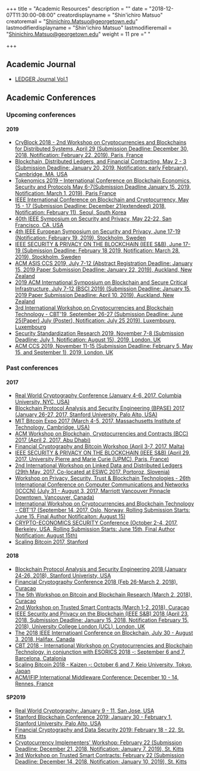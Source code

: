 +++
title = "Academic Resources"
description = ""
date = "2018-12-07T11:30:00-08:00"
creatordisplayname = "Shin'ichiro Matsuo"
creatoremail = "Shinichiro.Matsuo@georgetown.edu"
lastmodifierdisplayname = "Shin'ichiro Matsuo"
lastmodifieremail = "Shinichiro.Matsuo@georgetown.edu"
weight = 11
pre ="<i class='fa fa-edit'></i> "

+++

## Academic Journal

* [LEDGER Journal Vol.1](http://www.ledgerjournal.org/ojs/index.php/ledger/issue/view/2)

## Academic Conferences
### Upcoming conferences
#### 2019
* [CryBlock 2018 - 2nd Workshop on Cryptocurrencies and Blockchains for Distributed Systems, April 29 (Submission Deadline: December 30, 2018, Notification: February 22, 2019), Paris, France](http://www.cryblock.org)
* [Blockchain, Distributed Ledgers, and Financial Contracting, May 2 - 3 (Submission Deadline: January 20, 2019, Notification: early February), Cambridge, MA, USA](https://conference.nber.org/callforpapers/blockchain.html)
* [Tokenomics 2019 – International Conference on Blockchain Economics, Security and Protocols May 6-7(Submission Deadline January 15, 2019, Notification: March 1, 2019), Paris France](http://www.tokenomics2019.org/tokenomics/)
* [IEEE International Conference on Blockchain and Cryptocurrency, May 15 - 17 (Submission Deadline: December 21(extendeed) 2018, Notification: February 11), Seoul, South Korea](http://icbc2019.ieee-icbc.org)
* [40th IEEE Symposium on Security and Privacy, May 22-22, San Francisco, CA, USA](https://www.ieee-security.org/TC/SP2019/)
* [4th IEEE European Symposium on Security and Privacy, June 17-19 (Notification: February 19, 2019), Stockholm, Sweden](https://www.ieee-security.org/TC/EuroSP2019/)
* [IEEE SECURITY & PRIVACY ON THE BLOCKCHAIN (IEEE S&B), June 17-19 (Submission Deadline: February 18 2019, Notification: March 28, 2019), Stockholm, Sweden](https://blockchain.kcl.ac.uk/ieee-sb2019/)
* [ACM ASIS CCS 2019, July 7-12 (Abstract Registration Deadline: January 15, 2019 Paper Submission Deadline: January 22, 2019), Auckland, New Zealand](https://asiaccs2019.blogs.auckland.ac.nz)
* [2019 ACM International Symposium on Blockchain and Secure Critical Infrastructure, July 7-12 (BSCI 2019) (Submission Deadline: January 15, 2019 Paper Submission Deadline: April 10, 2019), Auckland, New Zealand](http://www.cloud-conf.net/bsci/2019/)
* [3rd International Workshop on Cryptocurrencies and Blockchain Technology - CBT'19, September 26-27 (Submission Deadline: June 25(Paper) July (Poster), Notification: July 25 2019), Luxembourg, Luxembourg](http://deic.uab.cat/conferences/cbt/cbt2019/)
* [Security Standardization Research 2019, November 7-8 (Submission Deadline: July 1, Notification: August 15), 2019, London, UK](https://conferences.ncl.ac.uk/ssr2019/)
* [ACM CCS 2019, November 11-15 (Submission Deadline: February 5, May 15, and September 1), 2019, London, UK](https://www.sigsac.org/ccs/CCS2019/)


### Past conferences
#### 2017
* [Real World Cryptography Conference (January 4-6, 2017, Columbia University, NYC, USA)](https://rwc.iacr.org)
* [Blockchain Protocol Analysis and Security Engineering (BPASE) 2017 (January 26-27, 2017, Stanford University, Palo Alto, USA)](https://cyber.stanford.edu/blockchainconf)
* [MIT Bitcoin Expo 2017 (March 4-5, 2017, Massachusetts Institute of Technology, Cambridge, USA)](http://mitbitcoinexpo.org)
* [ACM Workshop on Blockchain, Cryptocurrencies and Contracts (BCC) 2017 (April 2, 2017, Abu Dhabi)](https://sites.google.com/view/bcc17/home)
* [Financial Cryptography and Bitcoin Workshop (April 3-7, 2017, Malta)](http://fc17.ifca.ai)
* [IEEE SECURITY & PRIVACY ON THE BLOCKCHAIN (IEEE S&B) (April 29, 2017, University Pierre and Marie Curie (UPMC), Paris, France)](http://prosecco.gforge.inria.fr/ieee-blockchain2016/)
* [2nd International Workshop on Linked Data and Distributed Ledgers (29th May, 2017, Co-located at ESWC 2017, Portoroz, Slovenia)](https://sites.google.com/site/lddleswc17/home)
* [Workshop on Privacy, Security, Trust & Blockchain Technologies - 26th International Conference on Computer Communications and Networks (ICCCN) (July 31 - August 3, 2017, Marriott Vancouver Pinnacle Downtown, Vancouver, Canada)](https://blockchainubc.ca/2016/11/18/call-for-papers-workshop-on-privacy-security-trust-blockchain-technologies-26th-international-conference-on-computer-communications-and-networks-icccn/)
* [International Workshop on Cryptocurrencies and Blockchain Technology - CBT'17 (September 14, 2017, Oslo, Norway, Rolling Submission Starts: June 15, Final Author Notificaiton: August 15)](http://www.deic.uab.cat/~jherrera/CBT/)
* [CRYPTO-ECONOMICS SECURITY Conference (October 2-4, 2017, Berkeley, USA, Rolling Submission Starts: June 15th, Final Author Notification: August 15th)](https://cesc.io)
* [Scaling Bitcoin 2017, Stanford](https://stanford2017.scalingbitcoin.org)

#### 2018
* [Blockchain Protocol Analysis and Security Engineering 2018 (January 24-26, 2018), Stanford Univeristy, USA](https://cyber.stanford.edu/bpase18)
* [Financial Cryptography Conference 2018 (Feb 26-March 2, 2018), Curacao](http://fc18.ifca.ai)
* [The 5th Workshop on Bitcoin and Blockchain Research (March 2, 2018), Curacao](http://fc18.ifca.ai/bitcoin/)
* [2nd Workshop on Trusted Smart Contracts (March 1-2, 2018), Curacao](http://fc18.ifca.ai/wtsc/)
* [IEEE Security and Privacy on the Blockchain (IEEE S&B) 2018 (April 23, 2018, Submission Deadline: January 15, 2018, Notification February 15, 2018),  University College London (UCL), London, UK](http://ieee-sb2018.cs.ucl.ac.uk)
* [The 2018 IEEE Internatioanl Conference on Blockchain, July 30 - August 3, 2018, Halifax, Canada](http://cse.stfx.ca/~blockchain2018/)
* [CBT 2018 - International Workshop on Cryptocurrencies and Blockchain Technology, in conjunction with ESORICS 2018 -: September 6 and 7, Barcelona, Catalonia](http://deic.uab.cat/conferences/cbt/cbt2018/)
* [Scaling Bitcoin 2018 - Kaizen -: October 6 and 7, Keio University, Tokyo, Japan](https://tokyo2018.scalingbitcoin.org)
* [ACM/IFIP International Middleware Conference: December 10 - 14, Rennes, France](http://2018.middleware-conference.org)

#### SP2019
* [Real World Cryptography: January 9 - 11, San Jose, USA](https://rwc.iacr.org)
* [Stanford Blockchain Conference 2019: January 30 - February 1, Stanford University, Palo Alto, USA](https://cyber.stanford.edu/sbc19)
* [Financial Cryptography and Data Security 2019: February 18 - 22, St. Kitts](http://fc19.ifca.ai)
* [Cryptocurrency Implementers' Workshop: February 22 (Submission Deadline: December 21, 2018, Notification: January 7, 2019), St. Kitts](http://fc19.ifca.ai/ciw/)
* [3rd Workshop on Trusted Smart Contracts: February 22 (Submission Deadline: December 14, 2018, Notification: January 10, 2019), St. Kitts](http://fc19.ifca.ai/wtsc/)
